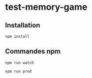 # test-memory-game

## Installation

```
npm install
```

## Commandes npm

```
npm run watch
```

```
npm run prod
```
